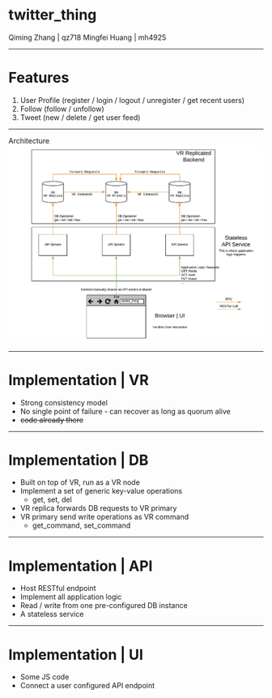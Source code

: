 <!-- $theme: default -->

twitter_thing
===

Qiming Zhang | qz718
Mingfei Huang | mh4925

---

# Features
1. User Profile (register / login / logout / unregister / get recent users)
2. Follow (follow / unfollow)
3. Tweet (new / delete / get user feed)

---

Architecture
![Architecture](Distributed_System.png)

---

# Implementation | VR

- Strong consistency model
- No single point of failure - can recover as long as quorum alive
- ~~code already there~~

---

# Implementation | DB

- Built on top of VR, run as a VR node
- Implement a set of generic key-value operations
	- get, set, del
- VR replica forwards DB requests to VR primary
- VR primary send write operations as VR command
	- get_command, set_command

---

# Implementation | API

- Host RESTful endpoint
- Implement all application logic
- Read / write from one pre-configured DB instance
- A stateless service

---

# Implementation | UI

- Some JS code
- Connect a user configured API endpoint